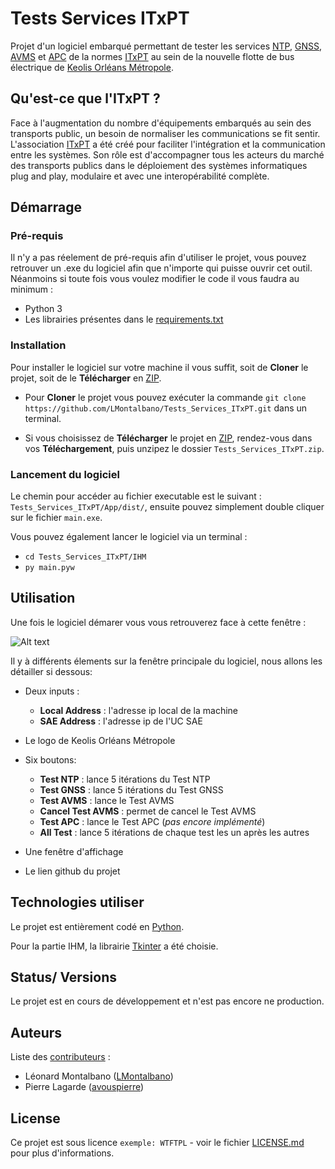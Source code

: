 # Tests Services ITxPT

Projet d'un logiciel embarqué permettant de tester les services 
[NTP](https://wiki.itxpt.org/index.php?title=S02P02-Time_-_v2.1.1), 
[GNSS](https://wiki.itxpt.org/index.php?title=S02P03-GNSSLocation_-_v2.1.1), 
[AVMS](https://wiki.itxpt.org/index.php?title=S02P06-AVMS_-_v2.1.1) 
et [APC](https://wiki.itxpt.org/index.php?title=S02P07-APC_-_v2.1.1) 
de la normes [ITxPT](https://itxpt.org/) au
sein de la nouvelle flotte de bus électrique de 
[Keolis Orléans Métropole](https://www.keolis-orleans-recrute.com/qui-sommes-nous/).

## Qu'est-ce que l'ITxPT ?
Face à l'augmentation du nombre d'équipements embarqués au sein des transports public, un besoin de normaliser les
communications se fit sentir.
L'association [ITxPT](https://itxpt.org/) a été créé pour faciliter l'intégration et la communication entre les 
systèmes. Son rôle est d'accompagner tous les acteurs du marché des transports publics dans le déploiement des systèmes
informatiques plug and play, modulaire et avec une interopérabilité complète. 


## Démarrage

### Pré-requis

Il n'y a pas réelement de pré-requis afin d'utiliser le projet, vous pouvez retrouver un .exe du logiciel afin que
n'importe qui puisse ouvrir cet outil.
Néanmoins si toute fois vous voulez modifier le code il vous faudra au minimum : 

- Python 3
- Les librairies présentes dans le [requirements.txt](https://github.com/LMontalbano/Tests_Services_ITxPT/blob/main/requirements.txt)

### Installation

Pour installer le logiciel sur votre machine il vous suffit, soit de **Cloner** 
le projet, soit de le **Télécharger** en [ZIP](https://github.com/LMontalbano/Tests_Services_ITxPT/archive/refs/heads/main.zip).

- Pour **Cloner** le projet vous pouvez exécuter la commande
``git clone https://github.com/LMontalbano/Tests_Services_ITxPT.git`` dans un terminal.
  

- Si vous choisissez de **Télécharger** le projet en 
[ZIP](https://github.com/LMontalbano/Tests_Services_ITxPT/archive/refs/heads/main.zip), rendez-vous dans vos
**Téléchargement**, puis unzipez le dossier ``Tests_Services_ITxPT.zip``. 

### Lancement du logiciel

Le chemin pour accéder au fichier executable est le suivant : ``Tests_Services_ITxPT/App/dist/``, ensuite pouvez
simplement double cliquer sur le fichier ``main.exe``.

Vous pouvez également lancer le logiciel via un terminal :
- ``cd Tests_Services_ITxPT/IHM``
- ``py main.pyw``

## Utilisation
Une fois le logiciel démarer vous vous retrouverez face à cette fenêtre :


![Alt text](https://github.com/LMontalbano/Tests_Services_ITxPT/blob/main/Docs/app_screenshot.png?raw=true "app_screenshot")

Il y à différents élements sur la fenêtre principale du logiciel, nous allons les détailler si dessous:

- Deux inputs :
  - **Local Address** : l'adresse ip local de la machine
  - **SAE Address** : l'adresse ip de l'UC SAE
	

- Le logo de Keolis Orléans Métropole


- Six boutons:
  - **Test NTP** : lance 5 itérations du Test NTP
  - **Test GNSS** : lance 5 itérations du Test GNSS
  - **Test AVMS** : lance le Test AVMS
  - **Cancel Test AVMS** : permet de cancel le Test AVMS
  - **Test APC** : lance le Test APC (_pas encore implémenté_)
  - **All Test** : lance 5 itérations de chaque test les un après les autres
    

- Une fenêtre d'affichage
	

- Le lien github du projet

## Technologies utiliser
Le projet est entièrement codé en [Python](https://www.python.org/).

Pour la partie IHM, la librairie [Tkinter](https://docs.python.org/3/library/tkinter.html) a été choisie.



## Status/ Versions
Le projet est en cours de développement et n'est pas encore ne production.

## Auteurs
Liste des [contributeurs](https://github.com/LMontalbano/Tests_Services_ITxPT/graphs/contributors) : 
- Léonard Montalbano ([LMontalbano](https://github.com/LMontalbano))
- Pierre Lagarde ([avouspierre](https://github.com/avouspierre))

## License

Ce projet est sous licence ``exemple: WTFTPL`` - voir le fichier [LICENSE.md](LICENSE.md) pour plus d'informations.


